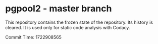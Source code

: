 # pgpool2 - master branch

This repository contains the frozen state of the repository.
Its history is cleared. It is used only for static code
analysis with Codacy.

Commit Time: 1722908565